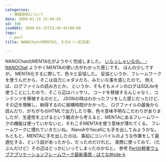 ```yaml
---
categories:
  - 情報技術について
date: 2009-01-15 23:49:43
id: 346
iso8601: 2009-01-15T23:49:43+09:00
tags:
  - perl
title: NANOChatのMENTA化、その4（一応完成）

---
```


<p>NANOChatのMENTA化がようやく完成しました。
<a href="http://www.nishimiyahara.net" target="_blank">いらっしゃいなの。 - NANOChat</a>
ようやくMENTAの使い方がわかった感じです。
ほんの少しですが。
MENTA化するに際して、色々と妥協した。
妥協というか、フレームワークを使うんだから、そこは自力じゃダメだろ、みたいな事を感じたので。
例えば、ログファイルの読み方とか。
というか、そもそもメインのログはSQLiteを使うことにしたので、そこら辺はバッサリ。
コードを移植するんじゃなく、コンテンツを移植するのだと。
JSONの時はわかったフリをした感じだったけど、その辺を理解し、納得するのに結構時間がかかった。
ログファイルの最後から読んだり、がちがちのHTMLで出力したり等、色々意味不明なこだわりがありましたが、生産性を上げるという観点から考えると、MENTAにあるフレームワークの機能は使っていかないと、それこそMENTAを使う意味が薄れてくる。
フレームワークに慣れていきたいね。
NanoAやYacafiにも手を出してみようかな。
もともと、MENTAに手を出したのは、事前にコンパイルのような作業をして最適化する、という話があったから、だったのだけれど。
実際に使ってみて、（たぶんだけど）その辺はどっかにいってしまったのかなと。
参考
<a href="http://d.hatena.ne.jp/hide-K/20081112/1226499186" target="_blank">Perlの軽量ウェブアプリケーションフレームワーク最新事情 - はてな#hide-k</a></p>
    	